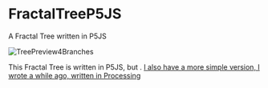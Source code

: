 # FractalTreeP5JS
A Fractal Tree written in P5JS

![TreePreview4Branches](https://github.com/johnnyawesome/FractalTreeP5JS/blob/master/DemoImages/TreePreview4Branches.gif)


This Fractal Tree is written in P5JS, but . [I also have a more simple version, I wrote a while ago, written in Processing](https://github.com/johnnyawesome/FractalTree)
